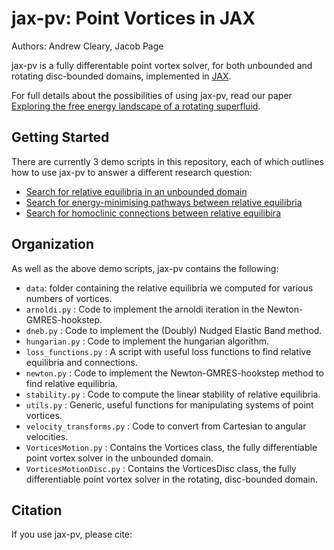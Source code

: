# jax-pv: Point Vortices in JAX

Authors: Andrew Cleary, Jacob Page

jax-pv is a fully differentable point vortex solver, for both unbounded and rotating disc-bounded domains, implemented in [JAX](https://github.com/google/jax).

For full details about the possibilities of using jax-pv, read our paper [Exploring the free energy landscape of a rotating superfluid]().

## Getting Started

There are currently 3 demo scripts in this repository, each of which outlines how to use jax-pv to answer a different research question:
- [Search for relative equilibria in an unbounded domain]()
- [Search for energy-minimising pathways between relative equilibria]()
- [Search for homoclinic connections between relative equilibira]()

## Organization

As well as the above demo scripts, jax-pv contains the following:

- `data`: folder containing the relative equilibria we computed for various numbers of vortices.
- `arnoldi.py` : Code to implement the arnoldi iteration in the Newton-GMRES-hookstep.
- `dneb.py` : Code to implement the (Doubly) Nudged Elastic Band method.
- `hungarian.py` : Code to implement the hungarian algorithm.
- `loss_functions.py` : A script with useful loss functions to find relative equilibria and connections.
- `newton.py` : Code to implement the Newton-GMRES-hookstep method to find relative equilibria.
- `stability.py` : Code to compute the linear stability of relative equilibria.
- `utils.py` : Generic, useful functions for manipulating systems of point vortices.
- `velocity_transforms.py` : Code to convert from Cartesian to angular velocities.
- `VorticesMotion.py` : Contains the Vortices class, the fully differentiable point vortex solver in the unbounded domain.
- `VorticesMotionDisc.py` : Contains the VorticesDisc class, the fully differentiable point vortex solver in the rotating, disc-bounded domain.

## Citation

If you use jax-pv, please cite:

